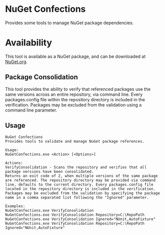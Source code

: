 # NuGet Confections

Provides some tools to manage NuGet package dependencies.

# Availability
This tool is available as a NuGet package, and can be downloaded at [NuGet.org](https://www.nuget.org/packages/NuGetConfections/).


## Package Consolidation
This tool provides the ability to verify that referenced packages use the same versions across an entire repository, via command line.
Every packages.config file within the repository directory is included in the verification.
Packages may be excluded from the validation using a command line parameter.

## Usage

```
NuGet Confections
Provides tools to validate and manage NuGet package references.

Usage:
NuGetConfections.exe <Action> [<Options>]

Actions:
VerifyConsolidation - Scans the repository and verifies that all package versions have been consolidated. 
Returns an exit code of 2, when multiple versions of the same package are referenced. The repository directory may be provided via command line, defaults to the current directory. Every packages.config file located in the repository directory is included in the verification. Packages may be excluded from the validation by specifying the package name in a comma separated list following the "Ignored" parameter.

Examples:
NuGetConfections.exe VerifyConsolidation
NuGetConfections.exe VerifyConsolidation Repository=C:\RepoPath
NuGetConfections.exe VerifyConsolidation Ignored="NUnit,AutoFixture"
NuGetConfections.exe VerifyConsolidation Repository=C:\RepoPath Ignored="NUnit,AutoFixture"
```